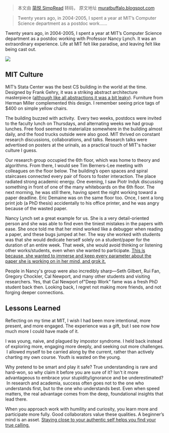 > 本文由 [简悦 SimpRead](http://ksria.com/simpread/) 转码， 原文地址 [muratbuffalo.blogspot.com](https://muratbuffalo.blogspot.com/2025/02/my-time-at-mit.html)

> Twenty years ago, in 2004-2005, I spent a year at MIT’s Computer Science department as a postdoc work......

Twenty years ago, in 2004-2005, I spent a year at MIT’s Computer Science department as a postdoc working with Professor Nancy Lynch. It was an extraordinary experience. Life at MIT felt like paradise, and leaving felt like being cast out.

[![](https://blogger.googleusercontent.com/img/b/R29vZ2xl/AVvXsEjoZE-0eOmKIQ1Z9jrcV_5e1KOny0ho0QAt-qP_asRcIKYan9UcCJDNyyHoxv7np-wV2bqoz2GkNTOqV9n4ImSywp2XunMcOq1euWAe1MN91FMDQedy4RyHbUx4zbdDnYXatF5lQFnbj0EXEpRC8xggO3cuC5VgnpB8fApgnKE50tItZGMzjcsolWTw1kk/w400-h296/stata.jpg)](https://blogger.googleusercontent.com/img/b/R29vZ2xl/AVvXsEjoZE-0eOmKIQ1Z9jrcV_5e1KOny0ho0QAt-qP_asRcIKYan9UcCJDNyyHoxv7np-wV2bqoz2GkNTOqV9n4ImSywp2XunMcOq1euWAe1MN91FMDQedy4RyHbUx4zbdDnYXatF5lQFnbj0EXEpRC8xggO3cuC5VgnpB8fApgnKE50tItZGMzjcsolWTw1kk/s580/stata.jpg)

MIT Culture
-----------

MIT’s Stata Center was the best CS building in the world at the time. Designed by Frank Gehry, it was a striking abstract architecture masterpiece ([although like all abstractions it was a bit leaky](https://thetech.com/2010/03/19/statasuit-v130-n14)). Furniture from Herman Miller complemented this design. I remember seeing price tags of $400 on simple yellow chairs.

The building buzzed with activity.  Every two weeks, postdocs were invited to the faculty lunch on Thursdays, and alternating weeks we had group lunches. Free food seemed to materialize somewhere in the building almost daily, and the food trucks outside were also good. MIT thrived on constant research discussions, collaborations, and talks. Research talks were advertised on posters at the urinals, as a practical touch of MIT's hacker culture I guess.

Our research group occupied the 6th floor, which was home to theory and algorithms. From there, I would see Tim Berners-Lee meeting with colleagues on the floor below. The building’s open spaces and spiral staircases connected every pair of floors to foster interaction. The place radiated strong academic energy. One evening, I saw Piotr Indyk discussing something in front of one of the many whiteboards on the 6th floor. The next morning, he was still there, having spent the night working toward a paper deadline. Eric Demaine was on the same floor too. Once, I sent a long print job (a PhD thesis) accidentally to his office printer, and he was angry because of the wasted paper.

Nancy Lynch set a great example for us. She is a very detail-oriented person and she was able to find even the tiniest mistakes in the papers with ease. She once told me that her mind worked like a debugger when reading a paper, and these bugs jumped at her. The way she worked with students was that she would dedicate herself solely on a student/paper for the duration of an entire week. That week, she would avoid thinking or listening other works/students, even when she wanted to participate. [This is because, she wanted to immerse and keep every parameter about the paper she is working on in her mind, and grok it.](https://muratbuffalo.blogspot.com/2013/07/how-i-read-research-paper.html)

People in Nancy's group were also incredibly sharp—Seth Gilbert, Rui Fan, Gregory Chockler, Cal Newport, and many other students and visiting researchers. Yes, that Cal Newport of"Deep Work" fame was a fresh PhD student back then. Looking back, I regret not making more friends, and not forging deeper connections.

Lessons Learned
---------------

Reflecting on my time at MIT, I wish I had been more intentional, more present, and more engaged. The experience was a gift, but I see now how much more I could have made of it.

I was young, naive, and plagued by impostor syndrome. I held back instead of exploring more, engaging more deeply, and seeking out more challenges.  I allowed myself to be carried along by the current, rather than actively charting my own course. Youth is wasted on the young.

Why pretend to be smart and play it safe? True understanding is rare and hard-won, so why claim it before you are sure of it? Isn't it more advantageous to embrace your stupidity/ignorance and be underestimated?  In research and academia, success often goes not to the one who understands first, but to the one who understands best. Even when speed matters, the real advantage comes from the deep, foundational insights that lead there.

When you approach work with humility and curiosity, you learn more and participate more fully. Good collaborators value these qualities. A beginner’s mind is an asset. [Staying close to your authentic self helps you find your true calling.](https://muratbuffalo.blogspot.com/2020/07/the-great-work-of-your-life-by-stephen.html)
